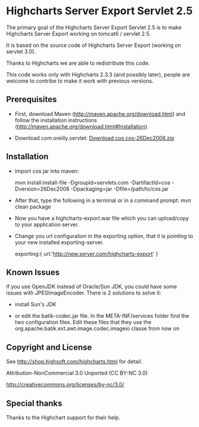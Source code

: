 Highcharts Server Export Servlet 2.5
====================================

The primary goal of the Highcharts Server Export Servlet 2.5 is to make Highcharts Server Export working on tomcat6 / servlet 2.5.

It is based on the source code of Highcharts Server Export (working on servlet 3.0).

Thanks to Highcharts we are able to redistribute this code.

This code works only with Highcharts 2.3.3 (and possibly later), people are welcome to contribe to make it work with previous versions.

Prerequisites
-------------

* First, download Maven (http://maven.apache.org/download.html) and follow the installation instructions (http://maven.apache.org/download.html#Installation). 

* Download com.oreilly.servlet: [Download cos cos-26Dec2008.zip](http://www.servlets.com/cos/)


Installation
------------

* Import cos jar into maven:

	mvn install:install-file -DgroupId=servlets.com -DartifactId=cos -Dversion=26Dec2008 -Dpackaging=jar -Dfile=/path/to/cos.jar

* After that, type the following in a terminal or in a command prompt: mvn clean package

* Now you have a highcharts-export.war file which you can upload/copy to your application server.

* Change you url configuration in the exporting option, that it is pointing to your new installed exporting-server.

	exporting:{
		url:'http://new.server.com/highcharts-export'
	}


Known Issues
------------

If you use OpenJDK instead of Oracle/Sun JDK, you could have some issues with JPEGImageEncoder. There is 2 solutions to solve it:

* install Sun's JDK

* or edit the batik-codec.jar file. In the META-INF/services folder find the two configuration files. Edit these files that they use the org.apache.batik.ext.awt.image.codec.imageio classe from now on


Copyright and License
---------------------
See http://shop.highsoft.com/highcharts.html for detail.

Attribution-NonCommercial 3.0 Unported (CC BY-NC 3.0)

http://creativecommons.org/licenses/by-nc/3.0/


Special thanks
--------------

Thanks to the Highchart support for their help.
